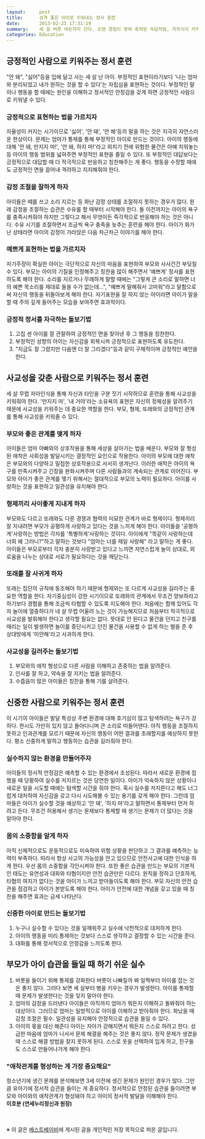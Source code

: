 ```yaml
---
layout:     post
title:      성격 좋은 아이로 키워내는 정서 훈련
date:       2013-02-23 17:31:19
summary:    세 살 버릇 여든까지 간다. 오랜 경험이 쌓여 축적된 속담처럼, 자의식이 커져가는 세 살 시기가 되면 아이가 좋은 성격을 형성할 수 있게 도와주는 정서적인 훈련이 필요하다. 평생을 따라다니는 정신적 습관을 길러주는 방법은 어떤 것일까?
categories: Education
---
```


## 긍정적인 사람으로 키워주는 정서 훈련

"안 돼", "싫어"등을 입에 달고 사는 세 살 난 아이. 부정적인 표현이라기보다 '나는 엄마와 분리되었고 내가 원하는 것을 할 수 있다'는 자립심을 표현하는 것이다. 부정적인 말이나 행동을 할 때에는 원인을 이해하고 정서적인 안정감을 갖게 하면 긍정적인 사람으로 키워낼 수 있다.


### 긍정적으로 표현하는 법을 가르치자

자율성이 커지는 시기이므로 '싫어', '안 돼', '안 해'등의 말을 하는 것은 지극히 자연스러운 현상이다. 문제는 엄마가 통제를 통해 부정적인 아이로 만드는 것이다. 아이의 행동에 대해 '안 돼, 만지지 마!', '안 돼, 하지 마!'라고 외치기 전에 위험한 물건은 아예 치워놓는 등 아이의 행동 범위를 넓혀주면 부정적인 표현을 줄일 수 있다. 또 부정적인 대답보다는 긍정적으로 대답할 때 더 적극적으로 반응하고 칭찬해주는 게 좋다. 행동을 수정할 때에도 긍정적인 면을 끌어내 격려하고 지지해줘야 한다.


### 감정 조절을 잘하게 하자

아이들은 떼를 쓰고 소리 지르는 등 화난 감정 상태를 조절하지 못하는 경우가 많다. 원래 감정을 조절하는 습관은 수유를 할 때부터 시작해야 한다. 돌 이전까지는 아이의 욕구를 충족시켜줘야 하지만 그렇다고 해서 무엇이든 즉각적으로 반응해야 하는 것은 아니다. 수유 시기를 조절하면서 조금씩 욕구 충족을 늦추는 훈련을 해야 한다. 아이가 화가 난 상태라면 아이의 감정이 가라앉은 다음 차근차근 이야기를 해야 한다.


### 예쁘게 표현하는 법을 가르치자

자기주장이 확실한 아이는 극단적으로 자신의 마음을 표현하여 부모와 사사건건 부딪칠 수 있다. 부모는 아이의 기질을 인정해주고 칭찬을 많이 해주면서 '예쁘게' 정서를 표현하도록 해야 한다. 소리를 지르거나 무례하게 말할 때에는 "그렇게 큰 소리로 말하면 너의 예쁜 목소리를 제대로 들을 수가 없는데…", "예쁘게 말해줘서 고마워"라고 말함으로써 자신의 행동을 뒤돌아보게 해야 한다. 자기표현을 잘 하지 않는 아이라면 아이가 말을 할 때 주의 깊게 들어주는 모습을 보여주면 효과적이다.


### 긍정적 정서를 자극하는 돌보기법

1. 고집 센 아이를 잘 관찰하여 긍정적인 면을 찾아낸 후 그 행동을 칭찬한다.
2. 부정적인 성향의 아이는 자신감을 회복시켜 긍정적으로 표현하도록 유도한다.
3. "지금도 잘 그렸지만 다음엔 더 잘 그리겠다"등과 같이 구체적이며 긍정적인 예언을 한다.



## 사교성을 갖춘 사람으로 키워주는 정서 훈련

세 살 무렵 자아인식을 통해 자신과 타인을 구분 짓기 시작하므로 훈련을 통해 사교성을 키워줘야 한다. '만지지 마', '내 거야'라는 소유욕의 표현은 자신의 정체성을 알려주기 때문에 사교성을 키워주는 데 중요한 역할을 한다. 부모, 형제, 또래와의 긍정적인 관계를 통해 사교성을 키워줄 수 있다.


### 부모와 좋은 관계를 맺게 하자

아이들은 엄마 아빠와의 상호작용을 통해 세상을 살아가는 법을 배운다. 부모와 잘 형성된 애착은 사회성을 발달시키는 결정적인 요인으로 작용한다. 아이의 부모에 대한 애착은 부모와의 다양하고 밀접한 상호작용으로 서서히 생겨난다. 이러한 애착은 아이의 욕구를 만족시켜주고 긴장을 완화시켜주며 다른 사람들과의 계속되는 관계로 이어진다. 부모와 아이가 좋은 관계를 맺기 위해서는 절대적으로 부모의 노력이 필요하다. 아이를 사랑하는 것을 표현하고 일관성을 유지해야 한다.


### 형제끼리 사이좋게 지내게 하자

부모와도 다르고 또래와도 다른 경쟁과 협력의 미묘한 관계가 바로 형제이다. 형제끼리 잘 지내려면 부모가 공평하게 사랑하고 있다는 것을 느끼게 해야 한다. 아이들을 '공평하게'사랑하는 방법은 각자를 '특별하게'사랑하는 것이다. 아이에게 "똑같이 사랑하는데 너희 왜 그러니?"하고 말하는 것보다 "엄마는 너를 제일 사랑해" 라고 말하는 게 좋다. 아이들은 부모로부터 각자 충분히 사랑받고 있다고 느끼면 자연스럽게 놀이 상대로, 외로움을 나누는 상대로 서로가 필요하다는 것을 깨닫는다.


### 또래를 잘 사귀게 하자

또래는 집단의 규칙에 동조해야 하기 때문에 형제와는 또 다르게 사교성을 길러주는 중요한 역할을 한다. 자기중심성이 강한 시기이므로 또래와의 관계에서 무조건 양보하라고 하기보다 경험을 통해 조금씩 타협할 수 있도록 지도해야 한다. 처음에는 함께 있어도 각자 놀이에 열중하다가 네 살 무렵 어울려 노는 것이 가능해지므로 처음부터 적극적으로 사교성을 발휘해야 한다고 생각할 필요는 없다. 뜻대로 안 된다고 물건을 던지고 친구를 때리는 일이 발생하면 놀이를 중단시키고 던진 물건을 사용할 수 없게 하는 벌을 준 후 상대방에게 '미안해'라고 사과하게 한다.


### 사교성을 길러주는 돌보기법

1. 부모와의 애착 형성으로 다른 사람을 이해하고 존중하는 법을 알려준다.
2. 인사를 잘 하고, 약속을 잘 지키는 법을 알려준다.
3. 수줍음이 많은 아이들은 칭찬을 통해 기를 살려준다.



## 신중한 사람으로 키워주는 정서 훈련

이 시기의 아이들은 발달 특성상 주변 환경에 대해 호기심이 많고 탐색하려는 욕구가 강하다. 한시도 가만히 있지 않고 돌아다니며 큰 소리로 떠들어댄다. 아직 행동을 조절하지 못하고 인과관계를 모르기 때문에 자신의 행동이 어떤 결과를 초래할지를 예상하지 못한다. 평소 신중하게 말하고 행동하는 습관을 길러줘야 한다.


### 실수하지 않는 환경을 만들어주자

아이들의 정서적 안정감은 예측할 수 있는 환경에서 조성된다. 따라서 새로운 환경에 접했을 때 당황하여 실수를 저지르는 것은 당연한 일이다. 아이가 익숙하지 않은 상황이나 새로운 일을 시도할 때에는 탐색할 시간을 줘야 한다. 혹시 실수를 저지른다고 해도 너그럽게 대처하여 자신감을 갖고 다시 시도해볼 수 있는 용기를 갖게 해야 한다. 그런데 엄마들은 아이가 실수할 것을 예상하고 '안 돼', '하지 마'라고 말하면서 통제부터 먼저 하려고 든다. 무조건 허용해서 생기는 문제보다 통제할 때 생기는 문제가 더 많다는 것을 알아야 한다.


### 몸의 소중함을 알게 하자

아직 신체적으로도 운동적으로도 미숙하여 위험 상황을 판단하고 그 결과를 예측하는 능력이 부족하다. 따라서 항상 사고의 가능성을 안고 있으므로 안전사고에 대한 인식을 하게 한다. 우선 몸의 소중함을 각인시켜야 한다. 또한 좋은 습관을 만드는 부모의 기본적인 태도는 유연성과 대화와 타협이지만 안전 습관만은 다르다. 원칙을 정하고 단호하게, 타협의 여지가 없다는 것을 아이가 느끼고 받아들이도록 해야 한다. 부모 자신의 안전 습관을 점검하고 아이가 본받도록 해야 한다. 아이가 안전에 대한 개념을 갖고 있을 때 칭찬을 해주면 효과는 금세 나타난다.


### 신중한 아이로 만드는 돌보기법

1. 누구나 실수할 수 있다는 것을 일깨워주고 실수에 낙천적으로 대처하게 한다.
2. 아이의 행동을 미리 통제하는 것보다 스스로 생각하고 결정할 수 있는 시간을 준다.
3. 대화를 통해 정서적으로 안정감을 느끼도록 한다.



## 부모가 아이 습관을 들일 때 하기 쉬운 실수

1. 버릇을 들이기 위해 통제를 강화한다 버릇이 나빠질까 봐 일찍부터 아이를 잡는 것은 좋지 않다. 그러다 보면 세 살부터 병을 키우는 경우가 발생한다. 아이를 통제할 때 문제가 발생한다는 것을 잊지 말아야 한다.
2. 엄마의 감정을 드러낸다 아이들은 아직까지 엄마가 뭐든지 이해하고 돌봐줘야 하는 대상이다. 그러므로 엄마는 일방적으로 아이를 이해하고 받아줘야 한다. 화났을 때 감정 조절은 필수. 일관성을 유지해야 안정적으로 습관을 들일 수 있다.
3. 아이의 몫을 대신 해준다 아이는 자아가 강해지면서 뭐든지 스스로 하려고 한다. 성급한 마음에 엄마가 나서서 문제 해결을 해주는 것은 좋지 않다. 정작 문제가 생겼을 때 스스로 해결 방법을 찾지 못하게 된다. 스스로 옷을 선택하여 입게 하고, 친구들도 스스로 만들어나가게 해야 한다.



### "애착관계를 형성하는 게 가장 중요해요"

청소년기에 생긴 문제를 분석해보면 3세 이전에 생긴 문제가 원인인 경우가 많다. 그만큼 유아기에 정서적 습관을 들이는 게 중요하다. 정서적으로 안정된 습관을 들이려면 부모와 아이와의 애착관계가 형성돼야 하고 아이의 정서적 발달을 이해해야 한다.    
**이호분 (연세누리정신과 원장)**



<br /><br />
※ 이 글은 [베스트베이비](http://www.ibestbaby.co.kr)에 게시된 글을 개인적인 저장 목적으로 퍼온 글입니다.